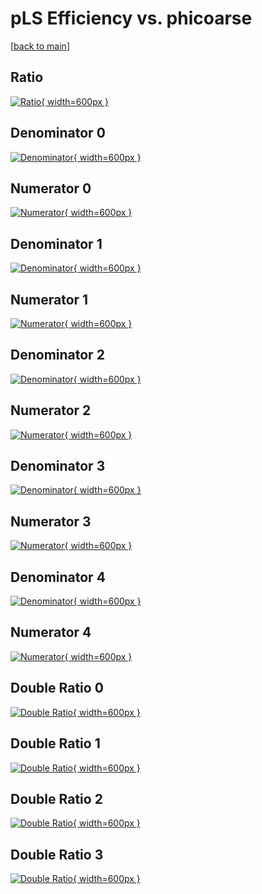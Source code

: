 # pLS Efficiency vs. phicoarse

[[back to main](./)]



## Ratio

[![Ratio](../mtv/var/pLS_base_13_0_eff_phicoarse.png){ width=600px }](../mtv/var/pLS_base_13_0_eff_phicoarse.pdf)

## Denominator 0

[![Denominator](../mtv/den/pLS_base_13_0_eff_phicoarse_den0.png){ width=600px }](../mtv/den/pLS_base_13_0_eff_phicoarse_den0.pdf)

## Numerator 0

[![Numerator](../mtv/num/pLS_base_13_0_eff_phicoarse_num0.png){ width=600px }](../mtv/num/pLS_base_13_0_eff_phicoarse_num0.pdf)

## Denominator 1

[![Denominator](../mtv/den/pLS_base_13_0_eff_phicoarse_den1.png){ width=600px }](../mtv/den/pLS_base_13_0_eff_phicoarse_den1.pdf)

## Numerator 1

[![Numerator](../mtv/num/pLS_base_13_0_eff_phicoarse_num1.png){ width=600px }](../mtv/num/pLS_base_13_0_eff_phicoarse_num1.pdf)

## Denominator 2

[![Denominator](../mtv/den/pLS_base_13_0_eff_phicoarse_den2.png){ width=600px }](../mtv/den/pLS_base_13_0_eff_phicoarse_den2.pdf)

## Numerator 2

[![Numerator](../mtv/num/pLS_base_13_0_eff_phicoarse_num2.png){ width=600px }](../mtv/num/pLS_base_13_0_eff_phicoarse_num2.pdf)

## Denominator 3

[![Denominator](../mtv/den/pLS_base_13_0_eff_phicoarse_den3.png){ width=600px }](../mtv/den/pLS_base_13_0_eff_phicoarse_den3.pdf)

## Numerator 3

[![Numerator](../mtv/num/pLS_base_13_0_eff_phicoarse_num3.png){ width=600px }](../mtv/num/pLS_base_13_0_eff_phicoarse_num3.pdf)

## Denominator 4

[![Denominator](../mtv/den/pLS_base_13_0_eff_phicoarse_den4.png){ width=600px }](../mtv/den/pLS_base_13_0_eff_phicoarse_den4.pdf)

## Numerator 4

[![Numerator](../mtv/num/pLS_base_13_0_eff_phicoarse_num4.png){ width=600px }](../mtv/num/pLS_base_13_0_eff_phicoarse_num4.pdf)

## Double Ratio 0

[![Double Ratio](../mtv/ratio/pLS_base_13_0_eff_phicoarse_ratio0.png){ width=600px }](../mtv/ratio/pLS_base_13_0_eff_phicoarse_ratio0.pdf)

## Double Ratio 1

[![Double Ratio](../mtv/ratio/pLS_base_13_0_eff_phicoarse_ratio1.png){ width=600px }](../mtv/ratio/pLS_base_13_0_eff_phicoarse_ratio1.pdf)

## Double Ratio 2

[![Double Ratio](../mtv/ratio/pLS_base_13_0_eff_phicoarse_ratio2.png){ width=600px }](../mtv/ratio/pLS_base_13_0_eff_phicoarse_ratio2.pdf)

## Double Ratio 3

[![Double Ratio](../mtv/ratio/pLS_base_13_0_eff_phicoarse_ratio3.png){ width=600px }](../mtv/ratio/pLS_base_13_0_eff_phicoarse_ratio3.pdf)

